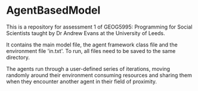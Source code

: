 # AgentBasedModel
This is a repository for assessment 1 of GEOG5995: Programming for Social Scientists taught by Dr Andrew Evans at the University of Leeds.

It contains the main model file, the agent framework class file and the environment file 'in.txt'. To run, all files need to be saved to the same directory.

The agents run through a user-defined series of iterations, moving randomly around their environment consuming resources and sharing them when they encounter another agent in their field of proximity.
